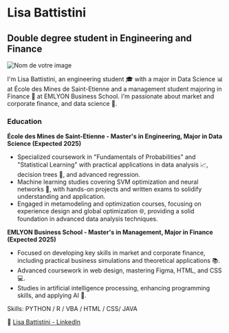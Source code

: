# Lisa Battistini
## Double degree student in Engineering and Finance

![Nom de votre image](https://drive.google.com/uc?export=view&id=1J3IDh_brk-buqblSqT6U7QrF8E_zusmx)

I'm Lisa Battistini, an engineering student 🎓 with a major in Data Science 📊 at École des Mines de Saint-Etienne and a management student majoring in Finance 💼 at EMLYON Business School. I'm passionate about market and corporate finance, and data science 🚀.

### Education

**École des Mines de Saint-Etienne - Master's in Engineering, Major in Data Science (Expected 2025)**

- Specialized coursework in "Fundamentals of Probabilities" and "Statistical Learning" with practical applications in data analysis 📈, decision trees 🌳, and advanced regression.
- Machine learning studies covering SVM optimization and neural networks 🧠, with hands-on projects and written exams to solidify understanding and application.
- Engaged in metamodeling and optimization courses, focusing on experience design and global optimization 🌐, providing a solid foundation in advanced data analysis techniques.

**EMLYON Business School - Master's in Management, Major in Finance (Expected 2025)**

- Focused on developing key skills in market and corporate finance, including practical business simulations and theoretical applications 📚.
- Advanced coursework in web design, mastering Figma, HTML, and CSS 💻.
- Studies in artificial intelligence processing, enhancing programming skills, and applying AI 🤖.

Skills: PYTHON / R / VBA / HTML / CSS/ JAVA


🔗 [Lisa Battistini - LinkedIn](https://www.linkedin.com/in/lisa-battistini-443574222)
